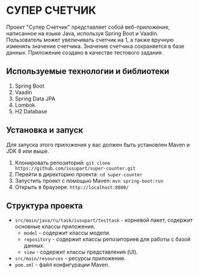 # СУПЕР СЧЕТЧИК

Проект "Супер Счетчик" представляет собой веб-приложение, написанное на языке Java, используя Spring Boot и Vaadin. Пользователь может увеличивать счетчик на 1, а также вручную изменять значение счетчика. Значение счетчика сохраняется в базе данных. Приложение создано в качестве тестового задания.

## Используемые технологии и библиотеки

1. Spring Boot
2. Vaadin
3. Spring Data JPA
4. Lombok
5. H2 Database

## Установка и запуск

Для запуска этого приложения у вас должен быть установлен Maven и JDK 8 или выше.

1. Клонировать репозиторий: `git clone https://github.com/iusupart/super-counter.git`
2. Перейти в директорию проекта: `cd super-counter`
3. Запустить проект с помощью Maven: `mvn spring-boot:run`
4. Открыть в браузере: `http://localhost:8080/`

## Структура проекта

- `src/main/java/ru/task/iusupart/testtask` - корневой пакет, содержит основные классы приложения.
    - `model` - содержит классы модели.
    - `repository` - содержит классы репозиториев для работы с базой данных.
    - `view` - содержит классы представления (UI).
- `src/main/resources` - ресурсы приложения.
- `pom.xml` - файл конфигурации Maven.
